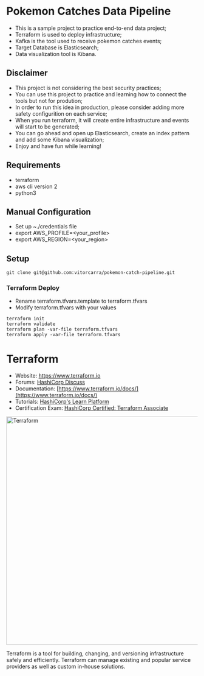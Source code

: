 # Pokemon Catches Data Pipeline

* This is a sample project to practice end-to-end data project;
* Terraform is used to deploy infrastructure;
* Kafka is the tool used to receive pokemon catches events;
* Target Database is Elasticsearch;
* Data visualization tool is Kibana.

## Disclaimer
* This project is not considering the best security practices;
* You can use this project to practice and learning how to connect the tools but not for prodution;
* In order to run this idea in production, please consider adding more safety configurition on each service;
* When you run terraform, it will create entire infrastructure and events will start to be generated;
* You can go ahead and open up Elasticsearch, create an index pattern and add some Kibana visualization;
* Enjoy and have fun while learning!

## Requirements
* terraform
* aws cli version 2
* python3

## Manual Configuration
* Set up ~./credentials file
* export AWS_PROFILE=<your_profile>
* export AWS_REGION=<your_region>

## Setup
```
git clone git@github.com:vitorcarra/pokemon-catch-pipeline.git
```

### Terraform Deploy

* Rename terraform.tfvars.template to terraform.tfvars
* Modify terraform.tfvars with your values

```
terraform init
terraform validate
terraform plan -var-file terraform.tfvars
terraform apply -var-file terraform.tfvars
```

Terraform
=========

- Website: https://www.terraform.io
- Forums: [HashiCorp Discuss](https://discuss.hashicorp.com/c/terraform-core)
- Documentation: [https://www.terraform.io/docs/](https://www.terraform.io/docs/)
- Tutorials: [HashiCorp's Learn Platform](https://learn.hashicorp.com/terraform)
- Certification Exam: [HashiCorp Certified: Terraform Associate](https://www.hashicorp.com/certification/#hashicorp-certified-terraform-associate)

<img alt="Terraform" src="https://www.terraform.io/assets/images/logo-hashicorp-3f10732f.svg" width="600px">

Terraform is a tool for building, changing, and versioning infrastructure safely and efficiently. Terraform can manage existing and popular service providers as well as custom in-house solutions.
